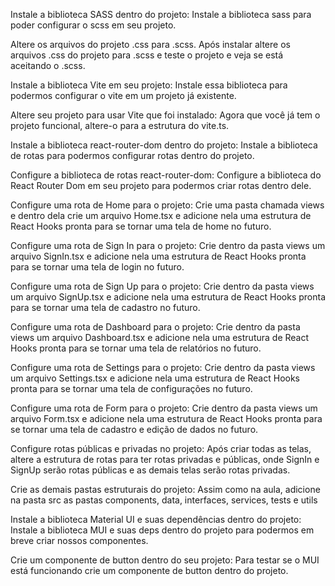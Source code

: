 Instale a biblioteca SASS dentro do projeto:
Instale a biblioteca sass para poder configurar o scss em seu projeto.

Altere os arquivos do projeto .css para .scss.
Após instalar altere os arquivos .css do projeto para .scss e teste o projeto e veja se está aceitando o .scss.

Instale a biblioteca Vite em seu projeto:
Instale essa biblioteca para podermos configurar o vite em um projeto já existente.

Altere seu projeto para usar Vite que foi instalado:
Agora que você já tem o projeto funcional, altere-o para a estrutura do vite.ts.

Instale a biblioteca react-router-dom dentro do projeto:
Instale a biblioteca de rotas para podermos configurar rotas dentro do projeto.

Configure a biblioteca de rotas react-router-dom:
Configure a biblioteca do React Router Dom em seu projeto para podermos criar rotas dentro dele.

Configure uma rota de Home para o projeto:
Crie uma pasta chamada views e dentro dela crie um arquivo Home.tsx e adicione nela uma estrutura de React Hooks pronta para se tornar uma tela de home no futuro.

Configure uma rota de Sign In para o projeto:
Crie dentro da pasta views um arquivo SignIn.tsx e adicione nela uma estrutura de React Hooks pronta para se tornar uma tela de login no futuro.

Configure uma rota de Sign Up para o projeto:
Crie dentro da pasta views um arquivo SignUp.tsx e adicione nela uma estrutura de React Hooks pronta para se tornar uma tela de cadastro no futuro.

Configure uma rota de Dashboard para o projeto:
Crie dentro da pasta views um arquivo Dashboard.tsx e adicione nela uma estrutura de React Hooks pronta para se tornar uma tela de relatórios no futuro.

Configure uma rota de Settings para o projeto:
Crie dentro da pasta views um arquivo Settings.tsx e adicione nela uma estrutura de React Hooks pronta para se tornar uma tela de configurações no futuro.

Configure uma rota de Form para o projeto:
Crie dentro da pasta views um arquivo Form.tsx e adicione nela uma estrutura de React Hooks pronta para se tornar uma tela de cadastro e edição de dados no futuro.

Configure rotas públicas e privadas no projeto:
Após criar todas as telas, altere a estrutura de rotas para ter rotas privadas e públicas, onde SignIn e SignUp serão rotas públicas e as demais telas serão rotas privadas.

Crie as demais pastas estruturais do projeto:
Assim como na aula, adicione na pasta src as pastas components, data, interfaces, services, tests e utils

Instale a biblioteca Material UI e suas dependências dentro do projeto:
Instale a biblioteca MUI e suas deps dentro do projeto para podermos em breve criar nossos componentes.

Crie um componente de button dentro do seu projeto:
Para testar se o MUI está funcionando crie um componente de button dentro do projeto.